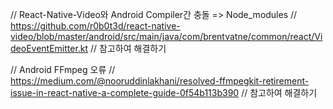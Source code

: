 // React-Native-Video와 Android Compiler간 충돌 => Node_modules
// https://github.com/r0b0t3d/react-native-video/blob/master/android/src/main/java/com/brentvatne/common/react/VideoEventEmitter.kt
// 참고하여 해결하기

// Android FFmpeg 오류
// https://medium.com/@nooruddinlakhani/resolved-ffmpegkit-retirement-issue-in-react-native-a-complete-guide-0f54b113b390
// 참고하여 해결하기
